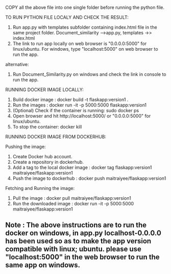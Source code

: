 COPY all the above file into one single folder before running the python
file.

TO RUN PYTHON FILE LOCALY AND CHECK THE RESULT:

1.  Run app.py with templates subfolder containing index.html file in
    the same project folder. Document\_similarity --\>app.py, templates
    -\>\> index.html
2.  The link to run app locally on web browser is "0.0.0.0:5000" for
    linux/ubuntu. For windows, type "localhost:5000" on web browser to
    run the app.

alternative:

1.  Run Document\_Similarity.py on windows and check the link in console
    to run the app.

RUNNING DOCKER IMAGE LOCALLY:

1.  Build docker image : docker build -t flaskapp:version1 .
2.  Run the images : docker run -it -p 5000:5000 flaskapp:version1
3.  (Optional) Check if the container is running: sudo docker ps
4.  Open browser and hit http://localhost:5000/ or "0.0.0.0:5000" for
    linux/ubuntu.
5.  To stop the container: docker kill <container-id>

RUNNING DOCKER IMAGE FROM DOCKERHUB:

Pushing the image:

1.  Create Docker hub account.
2.  Create a repository in dockerhub.
3.  Add a tag to the local docker image : docker tag flaskapp:version1
    maitraiyee/flaskapp:version1
4.  Push the image to dockerhub : docker push
    maitraiyee/flaskapp:version1

Fetching and Running the image:

1.  Pull the image : docker pull maitraiyee/flaskapp:version1
2.  Run the downloaded image : docker run -it -p 5000:5000
    maitraiyee/flaskapp:version1

Note : The above instructions are to run the docker on windows, in app.py localhost-0.0.0.0 has been used so as to make the app version compatible with linux; ubuntu. please use "localhost:5000" in the web browser to run the same app on windows.
-----------------------------------------------------------------------------------------------------------------------------------------------------------------------------------------------------------------------------------------------------
